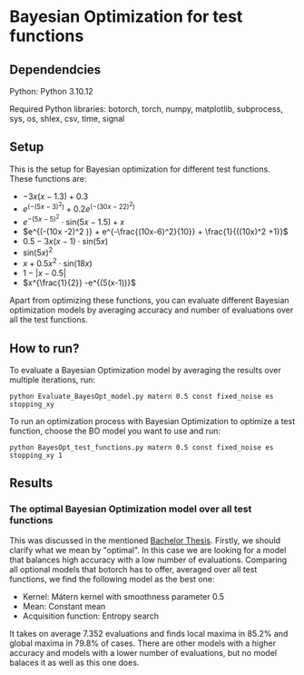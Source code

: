 # Bayesian Optimization for test functions

## Dependendcies
Python: Python 3.10.12

Required Python libraries: botorch, torch, numpy, matplotlib, subprocess, sys, os, shlex, csv, time, signal


## Setup
This is the setup for Bayesian optimization for different test functions. These functions are:
- $-3x(x-1.3) + 0.3$
- $e^{(-(5x-3)^2)} + 0.2 e^{(-(30x-22)^2)}$
- $e^{-(5x-5)^2} \cdot \text{sin}(5x-1.5) +x$
- $e^{(-(10x -2)^2 )} + e^{-\frac{(10x-6)^2}{10}} + \frac{1}{((10x)^2 +1)}$
- $0.5 - 3x(x-1)\cdot \text{sin}(5x)$
- $\text{sin}(5x)^2$
- $x + 0.5x^2 \cdot \text{sin}(18x)$
- $1-|x-0.5|$
- $x^{\frac{1}{2}} -e^{(5(x-1))}$

Apart from optimizing these functions, you can evaluate different Bayesian optimization models by averaging accuracy and number of evaluations over all the test functions.


## How to run?
To evaluate a Bayesian Optimization model by averaging the results over multiple iterations, run:
```
python Evaluate_BayesOpt_model.py matern 0.5 const fixed_noise es stopping_xy
```
To run an optimization process with Bayesian Optimization to optimize a test function, choose the BO model you want to use and run:
```
python BayesOpt_test_functions.py matern 0.5 const fixed_noise es stopping_xy 1
```

## Results

### The optimal Bayesian Optimization model over all test functions
This was discussed in the mentioned [Bachelor Thesis](https://elib.uni-stuttgart.de/handle/11682/16797). Firstly, we should clarify what we mean by "optimal". In this case we are looking for a model that balances high accuracy with a low number of evaluations. Comparing all optional models that botorch has to offer, averaged over all test functions, we find the following model as the best one:
- Kernel: Mátern kernel with smoothness parameter 0.5
- Mean: Constant mean
- Acquisition function: Entropy search

It takes on average 7.352 evaluations and finds local maxima in 85.2% and global maxima in 79.8% of cases. There are other models with a higher accuracy and models with a lower number of evaluations, but no model balaces it as well as this one does.
